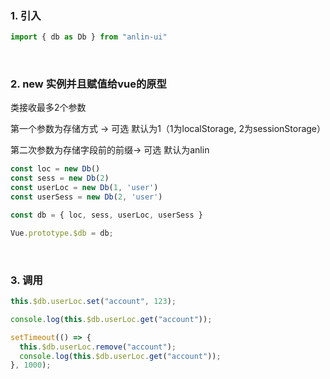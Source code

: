 ### 1. 引入

``` js
import { db as Db } from "anlin-ui"
```
<br>

### 2. new 实例并且赋值给vue的原型

类接收最多2个参数

第一个参数为存储方式 -> 可选 默认为1（1为localStorage, 2为sessionStorage）

第二次参数为存储字段前的前缀-> 可选 默认为anlin

``` js
const loc = new Db()
const sess = new Db(2)
const userLoc = new Db(1, 'user')
const userSess = new Db(2, 'user')

const db = { loc, sess, userLoc, userSess }

Vue.prototype.$db = db;
```

<br>

### 3. 调用

``` js
this.$db.userLoc.set("account", 123);

console.log(this.$db.userLoc.get("account"));

setTimeout(() => {
  this.$db.userLoc.remove("account");
  console.log(this.$db.userLoc.get("account"));
}, 1000);
```


